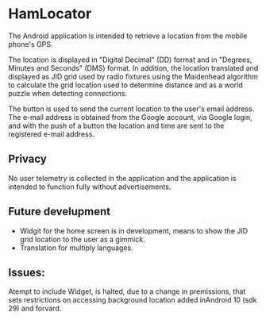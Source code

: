 # HamLocator
The Android application is intended to retrieve a location from the mobile phone's GPS.

The location is displayed in "Digital Decimal" (DD) format and in "Degrees, Minutes and Seconds" (DMS) format. In addition, the location translated and displayed as JID grid used by radio fixtures using the Maidenhead algorithm to calculate the grid location used to determine distance and as a world puzzle when detecting connections.

The button is used to send the current location to the user's email address. The e-mail address is obtained from the Google account, via Google login, and with the push of a button the location and time are sent to the registered e-mail address.

## Privacy
No user telemetry is collected in the application and the application is intended to function fully without advertisements.

## Future develupment
* Widgit for the home screen is in development, means to show the JID grid location to the user as a gimmick.
* Translation for multiply languages.

## Issues:
Atempt to include Widget, is halted, due to a change in premissions, that sets restrictions on accessing background location added inAndroid 10 (sdk 29) and forvard.
